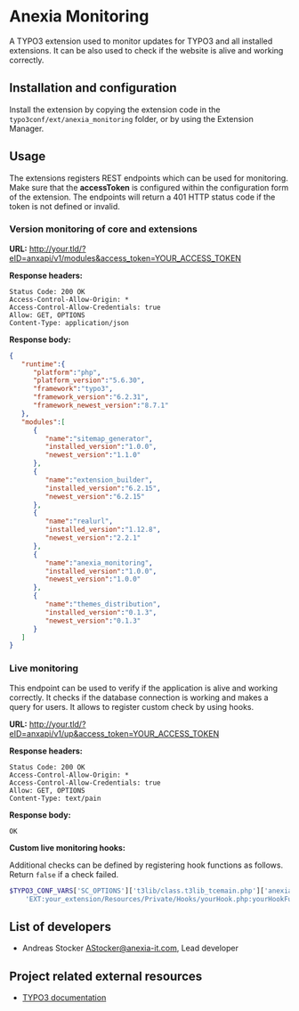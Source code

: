 # Anexia Monitoring

A TYPO3 extension used to monitor updates for TYPO3 and all installed extensions. It can be also used to check if the 
website is alive and working correctly.


## Installation and configuration

Install the extension by copying the extension code in the ``typo3conf/ext/anexia_monitoring`` folder, or by using the 
Extension Manager.


## Usage

The extensions registers REST endpoints which can be used for monitoring. Make sure that the **accessToken** is configured
within the configuration form of the extension. The endpoints will return a 401 HTTP status code if the token is not
defined or invalid.

### Version monitoring of core and extensions

**URL:** http://your.tld/?eID=anxapi/v1/modules&access_token=YOUR_ACCESS_TOKEN

**Response headers:**
```
Status Code: 200 OK
Access-Control-Allow-Origin: *
Access-Control-Allow-Credentials: true
Allow: GET, OPTIONS
Content-Type: application/json
```

**Response body:**
```json
{
   "runtime":{
      "platform":"php",
      "platform_version":"5.6.30",
      "framework":"typo3",
      "framework_version":"6.2.31",
      "framework_newest_version":"8.7.1"
   },
   "modules":[
      {
         "name":"sitemap_generator",
         "installed_version":"1.0.0",
         "newest_version":"1.1.0"
      },
      {
         "name":"extension_builder",
         "installed_version":"6.2.15",
         "newest_version":"6.2.15"
      },
      {
         "name":"realurl",
         "installed_version":"1.12.8",
         "newest_version":"2.2.1"
      },
      {
         "name":"anexia_monitoring",
         "installed_version":"1.0.0",
         "newest_version":"1.0.0"
      },
      {
         "name":"themes_distribution",
         "installed_version":"0.1.3",
         "newest_version":"0.1.3"
      }
   ]
}
```

### Live monitoring

This endpoint can be used to verify if the application is alive and working correctly. It checks if the database 
connection is working and makes a query for users. It allows to register custom check by using hooks.

**URL:** http://your.tld/?eID=anxapi/v1/up&access_token=YOUR_ACCESS_TOKEN

**Response headers:**
```
Status Code: 200 OK
Access-Control-Allow-Origin: *
Access-Control-Allow-Credentials: true
Allow: GET, OPTIONS
Content-Type: text/pain
```

**Response body:**
```
OK
```

**Custom live monitoring hooks:**

Additional checks can be defined by registering hook functions as follows. Return ``false`` if a check failed.

```php
$TYPO3_CONF_VARS['SC_OPTIONS']['t3lib/class.t3lib_tcemain.php']['anexia_monitoring-UpCheck'][] =
    'EXT:your_extension/Resources/Private/Hooks/yourHook.php:yourHookFunction';
```

## List of developers

* Andreas Stocker <AStocker@anexia-it.com>, Lead developer

## Project related external resources

* [TYPO3 documentation](https://docs.typo3.org)
